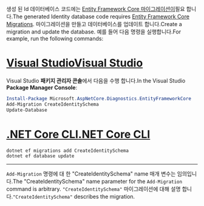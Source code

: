 <span data-ttu-id="1bf4e-101">생성 된 Id 데이터베이스 코드에는 [Entity Framework Core 마이그레이션이](/ef/core/managing-schemas/migrations/)필요 합니다.</span><span class="sxs-lookup"><span data-stu-id="1bf4e-101">The generated Identity database code requires [Entity Framework Core Migrations](/ef/core/managing-schemas/migrations/).</span></span> <span data-ttu-id="1bf4e-102">마이그레이션을 만들고 데이터베이스를 업데이트 합니다.</span><span class="sxs-lookup"><span data-stu-id="1bf4e-102">Create a migration and update the database.</span></span> <span data-ttu-id="1bf4e-103">예를 들어 다음 명령을 실행합니다.</span><span class="sxs-lookup"><span data-stu-id="1bf4e-103">For example, run the following commands:</span></span>

# <a name="visual-studio"></a>[<span data-ttu-id="1bf4e-104">Visual Studio</span><span class="sxs-lookup"><span data-stu-id="1bf4e-104">Visual Studio</span></span>](#tab/visual-studio)

<span data-ttu-id="1bf4e-105">Visual Studio **패키지 관리자 콘솔**에서 다음을 수행 합니다.</span><span class="sxs-lookup"><span data-stu-id="1bf4e-105">In the Visual Studio **Package Manager Console**:</span></span>

```powershell
Install-Package Microsoft.AspNetCore.Diagnostics.EntityFrameworkCore
Add-Migration CreateIdentitySchema
Update-Database
```

# <a name="net-core-cli"></a>[<span data-ttu-id="1bf4e-106">.NET Core CLI</span><span class="sxs-lookup"><span data-stu-id="1bf4e-106">.NET Core CLI</span></span>](#tab/netcore-cli)

```dotnetcli
dotnet ef migrations add CreateIdentitySchema
dotnet ef database update
```

---

<span data-ttu-id="1bf4e-107">`Add-Migration` 명령에 대 한 "CreateIdentitySchema" name 매개 변수는 임의입니다.</span><span class="sxs-lookup"><span data-stu-id="1bf4e-107">The "CreateIdentitySchema" name parameter for the `Add-Migration` command is arbitrary.</span></span> <span data-ttu-id="1bf4e-108">`"CreateIdentitySchema"` 마이그레이션에 대해 설명 합니다.</span><span class="sxs-lookup"><span data-stu-id="1bf4e-108">`"CreateIdentitySchema"` describes the migration.</span></span>
